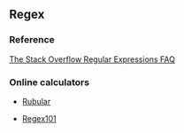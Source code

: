 ## Regex
### Reference

[The Stack Overflow Regular Expressions FAQ](https://stackoverflow.com/questions/22937618/reference-what-does-this-regex-mean)

### Online calculators

- [Rubular](http://rubular.com/)

- [Regex101](https://regex101.com/)